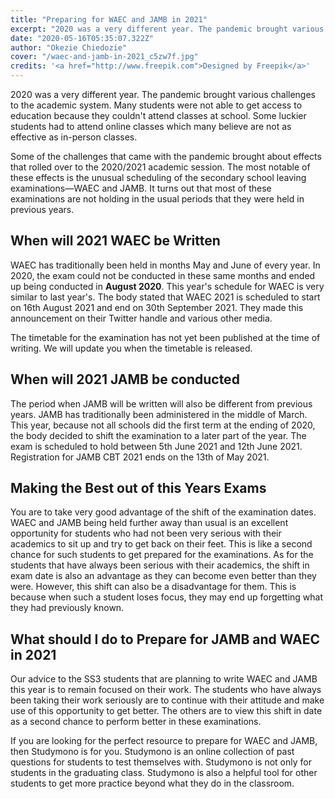 ```yaml
---
title: "Preparing for WAEC and JAMB in 2021"
excerpt: "2020 was a very different year. The pandemic brought various challenges to the academic system. Many students were not able to get access to education because they couldn't attend classes at school. Some luckier students had to attend online classes which many believe are not as effective as in-person classes."
date: "2020-05-16T05:35:07.322Z"
author: "Okezie Chiedozie"
cover: "/waec-and-jamb-in-2021_c5zw7f.jpg"
credits: '<a href="http://www.freepik.com">Designed by Freepik</a>'
---
```


 

2020 was a very different year. The pandemic brought various challenges to the academic system. Many students were not able to get access to education because they couldn't attend classes at school. Some luckier students had to attend online classes which many believe are not as effective as in-person classes.

Some of the challenges that came with the pandemic brought about effects that rolled over to the 2020/2021 academic session. The most notable of these effects is the unusual scheduling of the secondary school leaving examinations—WAEC and JAMB. It turns out that most of these examinations are not holding in the usual periods that they were held in previous years.

## When will 2021 WAEC be Written

WAEC has traditionally been held in months May and  June of every year. In 2020, the exam could not be conducted in these same months and ended up being conducted in **August 2020**. This year's schedule for WAEC is very similar to last year's. The body stated  that WAEC 2021 is scheduled to start on 16th August 2021 and end on 30th September 2021. They made this announcement on their Twitter handle and various other media.

 The timetable for the examination has not yet been published at the time of writing. We will update you when the timetable is released.

## When will 2021 JAMB be conducted

The period when JAMB will be written will also be different from previous years. JAMB has traditionally been administered in the middle of March. This year, because not all schools did the first term at the ending of 2020, the body decided to shift the examination to a later part of the year. The exam is scheduled to hold between 5th June 2021 and 12th June 2021. Registration for JAMB CBT 2021 ends on the 13th of May 2021.

## Making the Best out of this Years Exams

You are to take very good advantage of the shift of the examination dates. WAEC and JAMB being held further away than usual is an excellent opportunity for students who had not been very serious with their academics to sit up and try to get back on their feet. This is like a second chance for such students to get prepared for the examinations. As for the students that have always been serious with their academics, the shift in exam date is also an advantage as they can become even better than they were. However, this shift can also be a disadvantage for them. This is because when such a student loses focus, they may end up forgetting what they had previously known.

## What should I do to Prepare for JAMB and WAEC in 2021

Our advice to the SS3 students that are planning to write WAEC and JAMB this year is to remain focused on their work. The students who have always been taking their work seriously are to continue with their attitude and make use of this opportunity to get better. The others are to view this shift in date as a second chance to perform better in these examinations.

If you are looking for the perfect resource to prepare for WAEC and JAMB, then Studymono is for you. Studymono is an online collection of past questions for students to test themselves with. Studymono is not only for students in the graduating class. Studymono is also a helpful tool for other students to get more practice beyond what they do in the classroom.